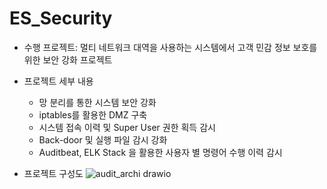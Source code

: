 # ES_Security
- 수행 프로젝트: 멀티 네트워크 대역을 사용하는 시스템에서 고객 민감 정보 보호를 위한 보안 강화 프로젝트
- 프로젝트 세부 내용
    - 망 분리를 통한 시스템 보안 강화
    - iptables를 활용한 DMZ 구축
    - 시스템 접속 이력 및 Super User 권한 획득 감시
    - Back-door 및 실행 파일 감시 강화
    - Auditbeat, ELK Stack 을 활용한 사용자 별 명령어 수행 이력 감시
  
 - 프로젝트 구성도
 ![audit_archi drawio](https://user-images.githubusercontent.com/86950682/220281594-a37651ae-4e5b-43f1-a970-e0e62072cf04.png)
